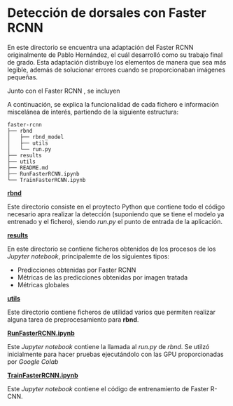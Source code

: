 # Detección de dorsales con Faster RCNN

En este directorio se encuentra una adaptación del Faster RCNN originalmente de Pablo Hernández, el cuál desarrolló como su trabajo final de grado. Esta adaptación distribuye los elementos de manera que sea más legible, además de solucionar errores cuando se proporcionaban imágenes pequeñas.

Junto con el Faster RCNN , se incluyen

A continuación, se explica la funcionalidad de cada fichero e información miscelánea de interés, partiendo de la siguiente estructura:

    faster-rcnn
    ├── rbnd
    │   ├── rbnd_model
    │   ├── utils
    │   └── run.py
    ├── results
    ├── utils
    ├── README.md
    ├── RunFasterRCNN.ipynb
    └── TrainFasterRCNN.ipynb

<ins>**rbnd**</ins>

Este directorio consiste en el proytecto Python que contiene todo el código necesario apra realizar la detección (suponiendo que se tiene el modelo ya entrenado y el fichero), siendo *run.py* el punto de entrada de la aplicación.

<ins>**results**</ins>

En este directorio se contiene ficheros obtenidos de los procesos de los *Jupyter notebook*, principalemte de los siguientes tipos:

* Predicciones obtenidas por Faster RCNN
* Métricas de las predicciones obtenidas por imagen tratada
* Métricas globales

<ins>**utils**</ins>

Este directorio contiene ficheros de utilidad varios que permiten realizar alguna tarea de preprocesamiento para **rbnd**.

<ins>**RunFasterRCNN.ipynb**</ins>

Este *Jupyter notebook* contiene la llamada al *run.py* de *rbnd*. Se utilzó inicialmente para hacer pruebas ejecutándolo con las GPU proporcionadas por *Google Colab*

<ins>**TrainFasterRCNN.ipynb**</ins>

Este *Jupyter notebook* contiene el código de entrenamiento de Faster R-CNN.
